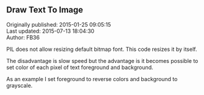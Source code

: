## Draw Text To Image  
Originally published: 2015-01-25 09:05:15  
Last updated: 2015-07-13 18:04:30  
Author: FB36   
  
PIL does not allow resizing default bitmap font.
This code resizes it by itself.

The disadvantage is slow speed but the advantage is it becomes possible to set color of each pixel of text foreground and background.

As an example I set foreground to reverse colors and background to grayscale.